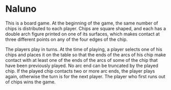 # Naluno

This is a board game. At the beginning of the game, the same number of chips is distributed to each player. Chips are square shaped, and each has a double arch figure printed on one of its surfaces, which makes contact at three different points on any of the four edges of the chip.

The players play in turns. At the time of playing, a player selects one of his chips and places it on the table so that the ends of the arcs of his chip make contact with at least one of the ends of the arcs of some of the chip that have been previously played. No arc end can be truncated by the played chip. If the played chip contacts two or more arc ends, the player plays again, otherwise the turn is for the next player. The player who first runs out of chips wins the game.


